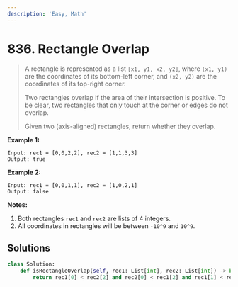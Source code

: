 ```yaml
---
description: 'Easy, Math'
---
```


# 836. Rectangle Overlap

> A rectangle is represented as a list `[x1, y1, x2, y2]`, where `(x1, y1)` are the coordinates of its bottom-left corner, and `(x2, y2)` are the coordinates of its top-right corner.
>
> Two rectangles overlap if the area of their intersection is positive.  To be clear, two rectangles that only touch at the corner or edges do not overlap.
>
> Given two \(axis-aligned\) rectangles, return whether they overlap.

**Example 1:**

```text
Input: rec1 = [0,0,2,2], rec2 = [1,1,3,3]
Output: true
```

**Example 2:**

```text
Input: rec1 = [0,0,1,1], rec2 = [1,0,2,1]
Output: false
```

**Notes:**

1. Both rectangles `rec1` and `rec2` are lists of 4 integers.
2. All coordinates in rectangles will be between `-10^9` and `10^9`.

## Solutions

```python
class Solution:
    def isRectangleOverlap(self, rec1: List[int], rec2: List[int]) -> bool:
        return rec1[0] < rec2[2] and rec2[0] < rec1[2] and rec1[1] < rec2[3] and rec2[1] < rec1[3]
```

